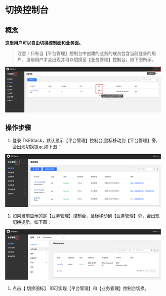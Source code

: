 # 切换控制台

## 概念

**这里用户可以自由切换控制面和业务面。**

> 注意：只有当【平台管理】控制台中创建的业务的成员包含当前登录的用户，当前用户才会出现并可以切换至【业务管理】控制台，如下图所示。

![](../images/qie-huan-qian-ti-.png)

## 操作步骤

1. 登录 TKEStack，默认显示【平台管理】控制台,鼠标移动到【平台管理】旁，会出现切换提示,如下图：

![](../images/qie-huan-.png)

1. 如果当前显示的是【业务管理】控制台，鼠标移动到【业务管理】旁，会出现切换提示，如下图：

![](../images/qie-huan-1.png)

1. 点击【 切换图标】 即可实现【平台管理】和【业务管理】控制台切换。

